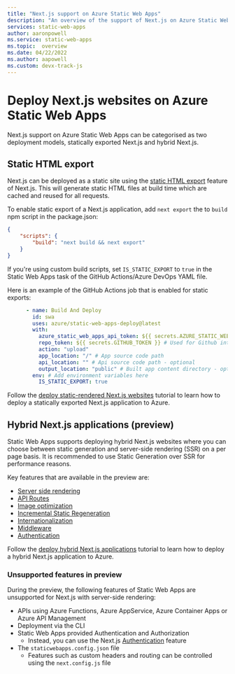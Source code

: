 ```yaml
---
title: "Next.js support on Azure Static Web Apps"
description: "An overview of the support of Next.js on Azure Static Web Apps"
services: static-web-apps
author: aaronpowell
ms.service: static-web-apps
ms.topic:  overview
ms.date: 04/22/2022
ms.author: aapowell
ms.custom: devx-track-js
---
```

# Deploy Next.js websites on Azure Static Web Apps
Next.js support on Azure Static Web Apps can be categorised as two deployment models, statically exported Next.js and hybrid Next.js.

## Static HTML export


Next.js can be deployed as a static site using the [static HTML export](https://nextjs.org/docs/advanced-features/static-html-export) feature of Next.js. This will generate static HTML files at build time which are cached and reused for all requests.

To enable static export of a Next.js application, add `next export` the to `build` npm script in the package.json:

```json
{
    "scripts": {
        "build": "next build && next export"
    }
}
```

If you're using custom build scripts, set `IS_STATIC_EXPORT` to `true` in the Static Web Apps task of the GitHub Actions/Azure DevOps YAML file.

Here is an example of the GitHub Actions job that is enabled for static exports:

```yaml
      - name: Build And Deploy
        id: swa
        uses: azure/static-web-apps-deploy@latest
        with:
          azure_static_web_apps_api_token: ${{ secrets.AZURE_STATIC_WEB_APPS_TOKEN }}
          repo_token: ${{ secrets.GITHUB_TOKEN }} # Used for Github integrations (i.e. PR comments)
          action: "upload"
          app_location: "/" # App source code path
          api_location: "" # Api source code path - optional
          output_location: "public" # Built app content directory - optional
        env: # Add environment variables here
          IS_STATIC_EXPORT: true
```

Follow the [deploy static-rendered Next.js websites](deploy-nextjs-ssg.md) tutorial to learn how to deploy a statically exported Next.js application to Azure.

## Hybrid Next.js applications (preview)

Static Web Apps supports deploying hybrid Next.js websites where you can choose between static generation and server-side rendering (SSR) on a per page basis. It is recommended to use Static Generation over SSR for performance reasons.

Key features that are available in the preview are:

- [Server side rendering](https://nextjs.org/docs/basic-features/pages#server-side-rendering)
- [API Routes](https://nextjs.org/docs/api-routes/introduction)
- [Image optimization](https://nextjs.org/docs/basic-features/image-optimization)
- [Incremental Static Regeneration](https://nextjs.org/docs/basic-features/data-fetching/incremental-static-regeneration)
- [Internationalization](https://nextjs.org/docs/advanced-features/i18n-routing)
- [Middleware](https://nextjs.org/docs/advanced-features/middleware)
- [Authentication](https://nextjs.org/docs/authentication)

Follow the [deploy hybrid Next.js applications](deploy-nextjs-hybrid.md) tutorial to learn how to deploy a hybrid Next.js application to Azure.

### Unsupported features in preview

During the preview, the following features of Static Web Apps are unsupported for Next.js with server-side rendering:

- APIs using Azure Functions, Azure AppService, Azure Container Apps or Azure API Management
- Deployment via the CLI
- Static Web Apps provided Authentication and Authorization
  - Instead, you can use the Next.js [Authentication](https://nextjs.org/docs/authentication) feature
- The `staticwebapps.config.json` file
  - Features such as custom headers and routing can be controlled using the `next.config.js` file
